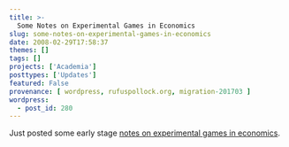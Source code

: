 ```yaml
---
title: >-
  Some Notes on Experimental Games in Economics
slug: some-notes-on-experimental-games-in-economics
date: 2008-02-29T17:58:37
themes: []
tags: []
projects: ['Academia']
posttypes: ['Updates']
featured: False
provenance: [ wordpress, rufuspollock.org, migration-201703 ]
wordpress:
  - post_id: 280
---
```


Just posted some early stage [notes on experimental games in economics](/research/economics/notes/experimental-games/).

